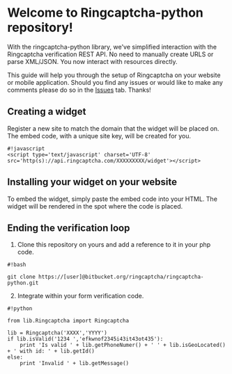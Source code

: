 # Welcome to Ringcaptcha-python repository!

With the ringcaptcha-python library, we've simplified interaction with the Ringcaptcha verification REST API. No need to manually create URLS or parse XML/JSON. You now interact with resources directly.

This guide will help you through the setup of Ringcaptcha on your website or mobile application. Should you find any issues or would like to make any comments please do so in the [Issues](http://bitbucket.org/ringcaptcha/ringcaptcha-python/issues) tab. Thanks!

## Creating a widget

Register a new site to match the domain that the widget will be placed on. The embed code, with a unique site key, will be created for you.

```
#!javascript
<script type='text/javascript' charset='UTF-8' src='http(s)://api.ringcaptcha.com/XXXXXXXXX/widget'></script>

```

## Installing your widget on your website

To embed the widget, simply paste the embed code into your HTML. The widget will be rendered in the spot where the code is placed.

## Ending the verification loop

1. Clone this repository on yours and add a reference to it in your php code.


```
#!bash

git clone https://[user]@bitbucket.org/ringcaptcha/ringcaptcha-python.git
```

2. Integrate within your form verification code.


```
#!python

from lib.Ringcaptcha import Ringcaptcha

lib = Ringcaptcha('XXXX','YYYY')
if lib.isValid('1234 ','efkwnof2345i43it43ot435'):
	print 'Is valid ' +	lib.getPhoneNumer() + ' ' + lib.isGeoLocated() + ' with id: ' + lib.getId()
else:
	print 'Invalid ' + lib.getMessage()

```
